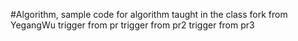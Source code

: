 #Algorithm, sample code for algorithm taught in the class
fork from YegangWu
trigger from pr
trigger from pr2
trigger from pr3

